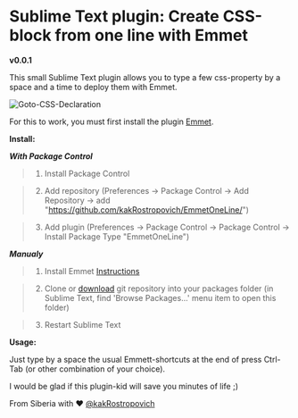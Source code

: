 # Sublime Text plugin: Create CSS-block from one line with Emmet
**v0.0.1**

This small Sublime Text plugin allows you to type a few css-property by a space and a time to deploy them with Emmet.

![Goto-CSS-Declaration](https://raw.githubusercontent.com/kakRostropovich/EmmetOneLine/master/illustration.gif)

For this to work, you must first install the plugin [Emmet](https://github.com/sergeche/emmet-sublime).

**Install:**

***With Package Control***

> 1. Install Package Control

> 2. Add repository (Preferences -> Package Control -> Add Repository -> add "https://github.com/kakRostropovich/EmmetOneLine/")

> 3. Add plugin (Preferences -> Package Control -> Package Control -> Install Package
Type "EmmetOneLine")

***Manualy***

> 1. Install Emmet [Instructions](https://github.com/sergeche/emmet-sublime#how-to-install)

> 2. Clone or [download](https://github.com/kakRostropovich/EmmetOneLine/archive/master.zip) git repository into your packages folder (in Sublime Text, find 'Browse Packages...' menu item to open this folder)

> 3. Restart Sublime Text

**Usage:**

Just type by a space the usual Emmett-shortcuts at the end of press Ctrl-Tab (or other combination of your choice).

I would be glad if this plugin-kid will save you minutes of life ;)

From Siberia with ♥
[@kakRostropovich](https://twitter.com/kakrostropovich)
